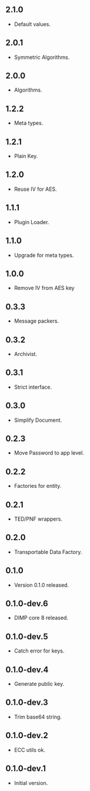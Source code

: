 ## 2.1.0

- Default values.

## 2.0.1

- Symmetric Algorithms.

## 2.0.0

- Algorithms.

## 1.2.2

- Meta types.

## 1.2.1

- Plain Key.

## 1.2.0

- Reuse IV for AES.

## 1.1.1

- Plugin Loader.

## 1.1.0

- Upgrade for meta types.

## 1.0.0

- Remove IV from AES key

## 0.3.3

- Message packers.

## 0.3.2

- Archivist.

## 0.3.1

- Strict interface.

## 0.3.0

- Simplify Document.

## 0.2.3

- Move Password to app level.

## 0.2.2

- Factories for entity.

## 0.2.1

- TED/PNF wrappers.

## 0.2.0

- Transportable Data Factory.

## 0.1.0

- Version 0.1.0 released.

## 0.1.0-dev.6

- DIMP core 8 released.

## 0.1.0-dev.5

- Catch error for keys.

## 0.1.0-dev.4

- Generate public key.

## 0.1.0-dev.3

- Trim base64 string.

## 0.1.0-dev.2

- ECC utils ok.

## 0.1.0-dev.1

- Initial version.

